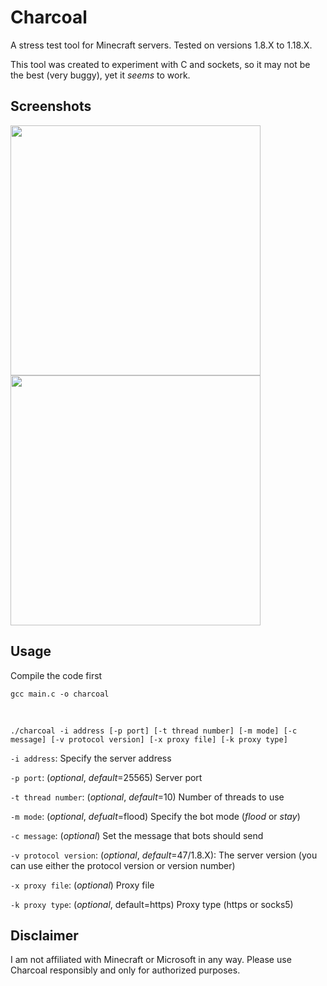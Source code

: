 # Charcoal
A stress test tool for Minecraft servers. Tested on versions 1.8.X to 1.18.X.

This tool was created to experiment with C and sockets, so it may not be the best (very buggy), yet it _seems_ to work.

## Screenshots
<img src="https://i.imgur.com/4bkapS3.png" width="400">

<img src="https://i.imgur.com/wcEStE7.png" width="400">

## Usage
Compile the code first
```
gcc main.c -o charcoal
```

&nbsp;

```
./charcoal -i address [-p port] [-t thread number] [-m mode] [-c message] [-v protocol version] [-x proxy file] [-k proxy type]
```
`-i address`: Specify the server address

`-p port`: (_optional_, _default_=25565) Server port

`-t thread number`: (_optional_, _default_=10) Number of threads to use

`-m mode`: (_optional_, _defualt_=flood) Specify the bot mode (*flood* or *stay*)

`-c message`: (_optional_) Set the message that bots should send

`-v protocol version`: (_optional_, _default_=47/1.8.X): The server version (you can use either the protocol version or version number)

`-x proxy file`: (_optional_) Proxy file

`-k proxy type`: (_optional_, default=https) Proxy type (https or socks5)

## Disclaimer
I am not affiliated with Minecraft or Microsoft in any way. Please use Charcoal responsibly and only for authorized purposes.